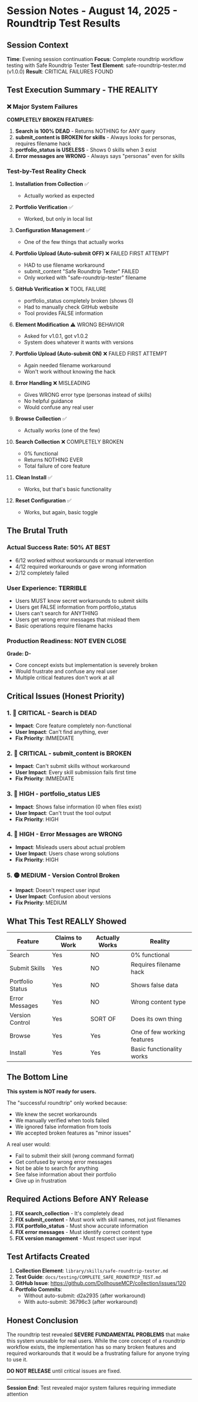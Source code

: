 # Session Notes - August 14, 2025 - Roundtrip Test Results

## Session Context
**Time**: Evening session continuation
**Focus**: Complete roundtrip workflow testing with Safe Roundtrip Tester
**Test Element**: safe-roundtrip-tester.md (v1.0.0)
**Result**: CRITICAL FAILURES FOUND

## Test Execution Summary - THE REALITY

### ❌ Major System Failures

**COMPLETELY BROKEN FEATURES:**
1. **Search is 100% DEAD** - Returns NOTHING for ANY query
2. **submit_content is BROKEN for skills** - Always looks for personas, requires filename hack
3. **portfolio_status is USELESS** - Shows 0 skills when 3 exist
4. **Error messages are WRONG** - Always says "personas" even for skills

### Test-by-Test Reality Check

1. **Installation from Collection** ✅
   - Actually worked as expected

2. **Portfolio Verification** ✅
   - Worked, but only in local list

3. **Configuration Management** ✅
   - One of the few things that actually works

4. **Portfolio Upload (Auto-submit OFF)** ❌ FAILED FIRST ATTEMPT
   - HAD to use filename workaround
   - submit_content "Safe Roundtrip Tester" FAILED
   - Only worked with "safe-roundtrip-tester" filename

5. **GitHub Verification** ❌ TOOL FAILURE
   - portfolio_status completely broken (shows 0)
   - Had to manually check GitHub website
   - Tool provides FALSE information

6. **Element Modification** ⚠️ WRONG BEHAVIOR
   - Asked for v1.0.1, got v1.0.2
   - System does whatever it wants with versions

7. **Portfolio Upload (Auto-submit ON)** ❌ FAILED FIRST ATTEMPT
   - Again needed filename workaround
   - Won't work without knowing the hack

8. **Error Handling** ❌ MISLEADING
   - Gives WRONG error type (personas instead of skills)
   - No helpful guidance
   - Would confuse any real user

9. **Browse Collection** ✅
   - Actually works (one of the few)

10. **Search Collection** ❌ COMPLETELY BROKEN
    - 0% functional
    - Returns NOTHING EVER
    - Total failure of core feature

11. **Clean Install** ✅
    - Works, but that's basic functionality

12. **Reset Configuration** ✅
    - Works, but again, basic toggle

## The Brutal Truth

### Actual Success Rate: **50% AT BEST**
- 6/12 worked without workarounds or manual intervention
- 4/12 required workarounds or gave wrong information
- 2/12 completely failed

### User Experience: **TERRIBLE**
- Users MUST know secret workarounds to submit skills
- Users get FALSE information from portfolio_status
- Users can't search for ANYTHING
- Users get wrong error messages that mislead them
- Basic operations require filename hacks

### Production Readiness: **NOT EVEN CLOSE**

**Grade: D-** 
- Core concept exists but implementation is severely broken
- Would frustrate and confuse any real user
- Multiple critical features don't work at all

## Critical Issues (Honest Priority)

### 1. 🔴 CRITICAL - Search is DEAD
- **Impact**: Core feature completely non-functional
- **User Impact**: Can't find anything, ever
- **Fix Priority**: IMMEDIATE

### 2. 🔴 CRITICAL - submit_content is BROKEN
- **Impact**: Can't submit skills without workaround
- **User Impact**: Every skill submission fails first time
- **Fix Priority**: IMMEDIATE

### 3. 🔴 HIGH - portfolio_status LIES
- **Impact**: Shows false information (0 when files exist)
- **User Impact**: Can't trust the tool output
- **Fix Priority**: HIGH

### 4. 🔴 HIGH - Error Messages are WRONG
- **Impact**: Misleads users about actual problem
- **User Impact**: Users chase wrong solutions
- **Fix Priority**: HIGH

### 5. 🟡 MEDIUM - Version Control Broken
- **Impact**: Doesn't respect user input
- **User Impact**: Confusion about versions
- **Fix Priority**: MEDIUM

## What This Test REALLY Showed

| Feature | Claims to Work | Actually Works | Reality |
|---------|---------------|----------------|---------|
| Search | Yes | NO | 0% functional |
| Submit Skills | Yes | NO | Requires filename hack |
| Portfolio Status | Yes | NO | Shows false data |
| Error Messages | Yes | NO | Wrong content type |
| Version Control | Yes | SORT OF | Does its own thing |
| Browse | Yes | Yes | One of few working features |
| Install | Yes | Yes | Basic functionality works |

## The Bottom Line

**This system is NOT ready for users.**

The "successful roundtrip" only worked because:
- We knew the secret workarounds
- We manually verified when tools failed
- We ignored false information from tools
- We accepted broken features as "minor issues"

A real user would:
- Fail to submit their skill (wrong command format)
- Get confused by wrong error messages
- Not be able to search for anything
- See false information about their portfolio
- Give up in frustration

## Required Actions Before ANY Release

1. **FIX search_collection** - It's completely dead
2. **FIX submit_content** - Must work with skill names, not just filenames
3. **FIX portfolio_status** - Must show accurate information
4. **FIX error messages** - Must identify correct content type
5. **FIX version management** - Must respect user input

## Test Artifacts Created

1. **Collection Element**: `library/skills/safe-roundtrip-tester.md`
2. **Test Guide**: `docs/testing/COMPLETE_SAFE_ROUNDTRIP_TEST.md`
3. **GitHub Issue**: https://github.com/DollhouseMCP/collection/issues/120
4. **Portfolio Commits**: 
   - Without auto-submit: d2a2935 (after workaround)
   - With auto-submit: 36796c3 (after workaround)

## Honest Conclusion

The roundtrip test revealed **SEVERE FUNDAMENTAL PROBLEMS** that make this system unusable for real users. While the core concept of a roundtrip workflow exists, the implementation has so many broken features and required workarounds that it would be a frustrating failure for anyone trying to use it.

**DO NOT RELEASE** until critical issues are fixed.

---

**Session End**: Test revealed major system failures requiring immediate attention